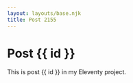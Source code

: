 ```yaml
---
layout: layouts/base.njk
title: Post 2155
---
```


# Post {{ id }}

This is post {{ id }} in my Eleventy project.
